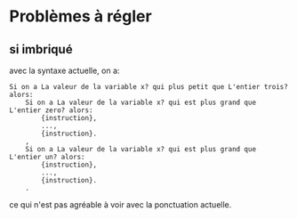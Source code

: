 #  Problèmes à régler

## si imbriqué
avec la syntaxe actuelle, on a:
```
Si on a La valeur de la variable x? qui plus petit que L'entier trois? alors:
    Si on a La valeur de la variable x? qui est plus grand que L'entier zero? alors:
        {instruction},
        ...,
        {instruction}.
    ,
    Si on a La valeur de la variable x? qui est plus grand que L'entier un? alors:
        {instruction},
        ...,
        {instruction}.
    .
```
ce qui n'est pas agréable à voir avec la ponctuation actuelle.
